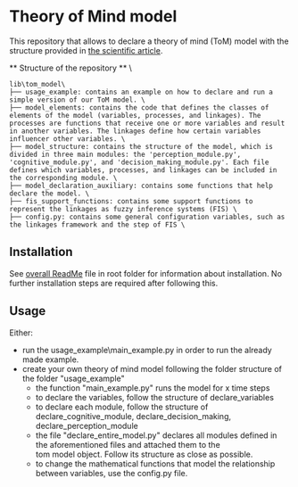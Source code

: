 # Theory of Mind model
This repository that allows to declare a theory of mind (ToM) model with the structure provided in [the scientific article](/README.md#Theory-of-mind-model-article). 

** Structure of the repository ** \
```
lib\tom_model\
├── usage_example: contains an example on how to declare and run a simple version of our ToM model. \
├── model_elements: contains the code that defines the classes of elements of the model (variables, processes, and linkages). The processes are functions that receive one or more variables and result in another variables. The linkages define how certain variables influencer other variables. \
├── model_structure: contains the structure of the model, which is divided in three main modules: the 'perception_module.py', 'cognitive_module.py', and 'decision_making_module.py'. Each file defines which variables, processes, and linkages can be included in the corresponding module. \
├── model_declaration_auxiliary: contains some functions that help declare the model. \
├── fis_support_functions: contains some support functions to represent the linkages as fuzzy inference systems (FIS) \
├── config.py: contains some general configuration variables, such as the linkages framework and the step of FIS \
```

## Installation
See [overall ReadMe](/README.md#Installation) file in root folder for information about installation.
No further installation steps are required after following this.

## Usage
Either:
- run the usage_example\main_example.py in order to run the already made example. 
- create your own theory of mind model following the folder structure of the folder "usage_example"
  - the function "main_example.py" runs the model for x time steps
  - to declare the variables, follow the structure of declare_variables
  - to declare each module, follow the structure of declare_cognitive_module, declare_decision_making, \
    declare_perception_module
  - the file "declare_entire_model.py" declares all modules defined in the aforementioned files and attached them to the \
    tom model object. Follow its structure as close as possible. 
  - to change the mathematical functions that model the relationship between variables, use the config.py file.
